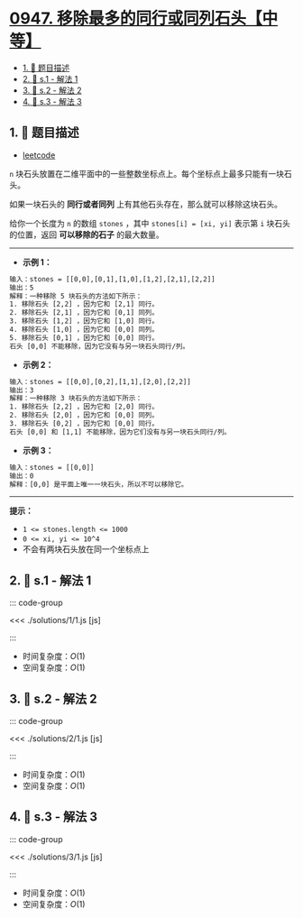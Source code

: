 # [0947. 移除最多的同行或同列石头【中等】](https://github.com/tnotesjs/TNotes.leetcode/tree/main/notes/0947.%20%E7%A7%BB%E9%99%A4%E6%9C%80%E5%A4%9A%E7%9A%84%E5%90%8C%E8%A1%8C%E6%88%96%E5%90%8C%E5%88%97%E7%9F%B3%E5%A4%B4%E3%80%90%E4%B8%AD%E7%AD%89%E3%80%91)

<!-- region:toc -->

- [1. 📝 题目描述](#1--题目描述)
- [2. 🎯 s.1 - 解法 1](#2--s1---解法-1)
- [3. 🎯 s.2 - 解法 2](#3--s2---解法-2)
- [4. 🎯 s.3 - 解法 3](#4--s3---解法-3)

<!-- endregion:toc -->

## 1. 📝 题目描述

- [leetcode](https://leetcode.cn/problems/most-stones-removed-with-same-row-or-column/)

`n` 块石头放置在二维平面中的一些整数坐标点上。每个坐标点上最多只能有一块石头。

如果一块石头的 **同行或者同列** 上有其他石头存在，那么就可以移除这块石头。

给你一个长度为 `n` 的数组 `stones` ，其中 `stones[i] = [xi, yi]` 表示第 `i` 块石头的位置，返回 **可以移除的石子** 的最大数量。

---

- **示例 1：**

```txt
输入：stones = [[0,0],[0,1],[1,0],[1,2],[2,1],[2,2]]
输出：5
解释：一种移除 5 块石头的方法如下所示：
1. 移除石头 [2,2] ，因为它和 [2,1] 同行。
2. 移除石头 [2,1] ，因为它和 [0,1] 同列。
3. 移除石头 [1,2] ，因为它和 [1,0] 同行。
4. 移除石头 [1,0] ，因为它和 [0,0] 同列。
5. 移除石头 [0,1] ，因为它和 [0,0] 同行。
石头 [0,0] 不能移除，因为它没有与另一块石头同行/列。
```

- **示例 2：**

```txt
输入：stones = [[0,0],[0,2],[1,1],[2,0],[2,2]]
输出：3
解释：一种移除 3 块石头的方法如下所示：
1. 移除石头 [2,2] ，因为它和 [2,0] 同行。
2. 移除石头 [2,0] ，因为它和 [0,0] 同列。
3. 移除石头 [0,2] ，因为它和 [0,0] 同行。
石头 [0,0] 和 [1,1] 不能移除，因为它们没有与另一块石头同行/列。
```

- **示例 3：**

```txt
输入：stones = [[0,0]]
输出：0
解释：[0,0] 是平面上唯一一块石头，所以不可以移除它。
```

---

**提示：**

- `1 <= stones.length <= 1000`
- `0 <= xi, yi <= 10^4`
- 不会有两块石头放在同一个坐标点上

## 2. 🎯 s.1 - 解法 1

::: code-group

<<< ./solutions/1/1.js [js]

:::

- 时间复杂度：$O(1)$
- 空间复杂度：$O(1)$

## 3. 🎯 s.2 - 解法 2

::: code-group

<<< ./solutions/2/1.js [js]

:::

- 时间复杂度：$O(1)$
- 空间复杂度：$O(1)$

## 4. 🎯 s.3 - 解法 3

::: code-group

<<< ./solutions/3/1.js [js]

:::

- 时间复杂度：$O(1)$
- 空间复杂度：$O(1)$
